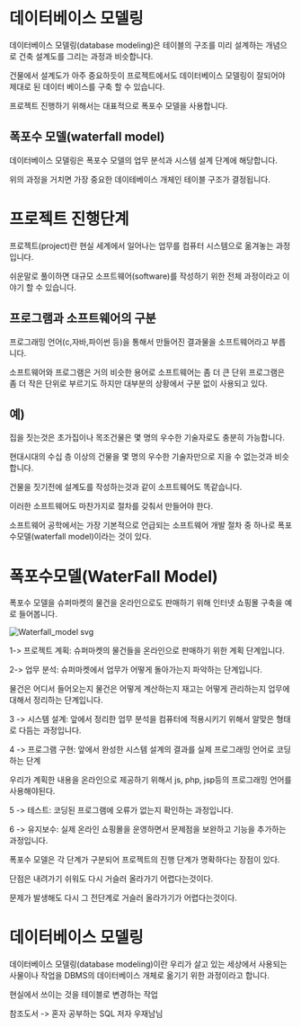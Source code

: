 데이터베이스 모델링
===

데이터베이스 모델링(database modeling)은 테이블의 구조를 미리 설계하는 개념으로 건축 설계도를 그리는 과정과 비슷합니다.

건물에서 설계도가 아주 중요하듯이 프로젝트에서도 데이터베이스 모델링이 잘되어야 제대로 된 데이터 베이스를 구축 할 수 있습니다.

프로젝트 진행하기 위해서는 대표적으로 폭포수 모델을 사용합니다.

폭포수 모델(waterfall model)
---
데이터베이스 모델링은 폭포수 모델의 업무 분석과 시스템 설계 단계에 해당합니다.

위의 과정을 거치면 가장 중요한 데이테베이스 개체인 테이블 구조가 결정됩니다.

프로젝트 진행단계
===

프로젝트(project)란 현실 세계에서 일어나는 업무를 컴퓨터 시스템으로 옮겨놓는 과정입니다.

쉬운말로 풀이하면 대규모 소프트웨어(software)를 작성하기 위한 전체 과정이라고 이야기 할 수 있습니다.

프로그램과 소프트웨어의 구분
---

프로그래밍 언어(c,자바,파이썬 등)을 통해서 만들어진 결과물을 소프트웨어라고 부릅니다.

소프트웨어와 프로그램은 거의 비슷한 용어로 소프트웨어는 좀 더 큰 단위 프로그램은 좀 더 작은 단위로 부르기도 하지만 대부분의 상황에서 구분 없이 사용되고 있다.

예)
---

집을 짓는것은 초가집이나 목조건물은 몇 명의 우수한 기술자로도 충분히 가능합니다.

현대시대의 수십 층 이상의 건물을 몇 명의 우수한 기술자만으로 지을 수 없는것과 비슷합니다.

건물을 짓기전에 설계도를 작성하는것과 같이 소프트웨어도 똑같습니다.

이러한 소프트웨어도 마찬가지로 절차를 갖춰서 만들어야 한다.

소프트웨어 공학에서는 가장 기본적으로 언급되는 소프트웨어 개발 절차 중 하나로 폭포수모델(waterfall model)이라는 것이 있다.

폭포수모델(WaterFall Model)
===

폭포수 모델을 슈퍼마켓의 물건을 온라인으로도 판매하기 위해 인터넷 쇼핑몰 구축을 예로 들어봅니다.

![Waterfall_model svg](https://github.com/user-attachments/assets/18faeafc-e5a6-4262-b889-0031239537a8)

1-> 프로젝트 계획: 슈퍼마켓의 물건들을 온라인으로 판매하기 위한 계획 단계입니다.

2-> 업무 분석: 슈퍼마켓에서 업무가 어떻게 돌아가는지 파악하는 단계입니다.

물건은 어디서 들어오는지 물건은 어떻게 계산하는지 재고는 어떻게 관리하는지 업무에 대해서 정리하는 단계입니다.

3 -> 시스템 설계: 앞에서 정리한 업무 분석을 컴퓨터에 적용시키기 위해서 알맞은 형태로 다듬는 과정입니다.

4 -> 프로그램 구현: 앞에서 완성한 시스템 설계의 결과를 실제 프로그래밍 언어로 코딩하는 단계

우리가 계획한 내용을 온라인으로 제공하기 위해서 js, php, jsp등의 프로그래밍 언어를 사용해야된다.

5 -> 테스트: 코딩된 프로그램에 오류가 없는지 확인하는 과정입니다.

6 -> 유지보수: 실제 온라인 쇼핑몰을 운영하면서 문제점을 보완하고 기능을 추가하는 과정입니다.

폭포수 모델은 각 단계가 구분되어 프로젝트의 진행 단계가 명확하다는 장점이 있다.

단점은 내려가기 쉬워도 다시 거슬러 올라가기 어렵다는것이다.

문제가 발생해도 다시 그 전단계로 거슬러 올라가기가 어렵다는것이다.

데이터베이스 모델링
===

데이터베이스 모델링(database modeling)이란 우리가 살고 있는 세상에서 사용되는 사물이나 작업을 DBMS의 데이터베이스 개체로 옮기기 위한 과정이라고 합니다.

현실에서 쓰이는 것을 테이블로 변경하는 작업





참조도서 -> 혼자 공부하는 SQL 저자 우재남님
